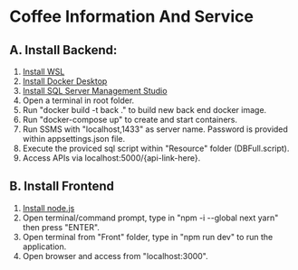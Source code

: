# Coffee Information And Service
## A. Install Backend:
1. [Install WSL](https://learn.microsoft.com/en-us/windows/wsl/install)
2. [Install Docker Desktop](https://www.docker.com/)
3. [Install SQL Server Management Studio](https://learn.microsoft.com/en-us/sql/ssms/download-sql-server-management-studio-ssms?view=sql-server-ver16)
4. Open a terminal in root folder.
5. Run "docker build -t back ." to build new back end docker image.
6. Run "docker-compose up" to create and start containers.
7. Run SSMS with "localhost,1433" as server name. Password is provided within appsettings.json file.
8. Execute the proviced sql script within "Resource" folder (DBFull.script).
9. Access APIs via localhost:5000/{api-link-here}.

## B. Install Frontend
1. [Install node.js](https://nodejs.org/en/download)
2. Open terminal/command prompt, type in "npm -i --global next yarn" then press "ENTER".
3. Open terminal from "Front" folder, type in "npm run dev" to run the application.
4. Open browser and access from "localhost:3000".
